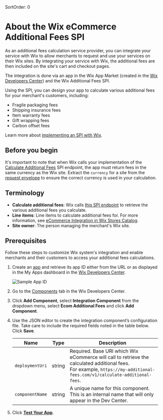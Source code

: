 SortOrder: 0
# About the Wix eCommerce Additional Fees SPI

As an additional fees calculation service provider, you can integrate your service with Wix to allow merchants to request and use your services on their Wix sites.
By integrating your service with Wix, the additional fees are then included on the site's cart and checkout pages.  

The integration is done via an app in the Wix App Market (created in the [Wix Developers Center](https://dev.wix.com/)) and the Wix Additional Fees SPI.  

Using the SPI, you can design your app to calculate various additional fees for your merchant's customers, including:
+ Fragile packaging fees
+ Shipping insurance fees
+ Item warranty fees
+ Gift wrapping fees
+ Carbon offset fees

Learn more about [implementing an SPI with Wix](https://dev.wix.com/api/rest/getting-started/service-provider-interface).


## Before you begin

It's important to note that when Wix calls your implementation of the [Calculate Additional Fees](https://dev.wix.com/api/rest/wix-ecommerce/additional-fees-integration-spi/calculate-additional-fees) SPI endpoint, the app must return fees in the same currency as the Wix site. Extract the `currency` for a site from the [request envelope](https://dev.wix.com/api/rest/getting-started/service-provider-interface#getting-started_service-provider-interface_request-envelope) to ensure the correct currency is used in your calculation.


## Terminology

+ __Calculate additional fees__: Wix calls [this SPI endpoint](https://dev.wix.com/api/rest/wix-ecommerce/additional-fees-integration-spi/calculate-additional-fees) to retrieve the various additional fees you calculate.
+ __Line items__: Line items to calculate additional fees for. For more information, see [eCommerce Integration in Wix Stores Catalog](https://dev.wix.com/api/rest/wix-stores/catalog/ecommerce-integration).
+ __Site owner__: The person managing the merchant's Wix site.


## Prerequisites

Follow these steps to customize Wix system's integration and enable merchants and their customers to access your additional fees calculations.

1. Create an [app](https://dev.wix.com/dc3/my-apps/) and retrieve its app ID either from the URL or as displayed in the My Apps dashboard in the [Wix Developers Center](https://dev.wix.com/).

    ![Sample App ID](https://s3.amazonaws.com/wixplorer-readme-images/additional-fees-integration-spi%2FAddFeesAppId.png "Sample App ID")

1. Go to the [Components](https://devforum.wix.com/kb/en/article/about-app-components) tab in the Wix Developers Center.
1. Click **Add Component**, select **Integration Component** from the dropdown menu, select **Ecom Additional Fees** and click **Add Component**.
1. Use the JSON editor to create the integration component’s configuration file. Take care to include the required fields noted in the table below. Click **Save**.

    | Name | Type | Description |
    | --- | --- | --- |
    | `deploymentUri`|string|Required. Base URI which Wix eCommerce will call to retrieve the calculated additional fees.<br/> For example, `https://my-additional-fees.com/v1/calculate-additional-fees`. |
    | `componentName`|string|A unique name for this component. This is an internal name that will only appear in the Dev Center. |

1. Click [**Test Your App**](https://devforum.wix.com/kb/en/article/how-to-test-your-app-on-a-free-premium-development-site).

